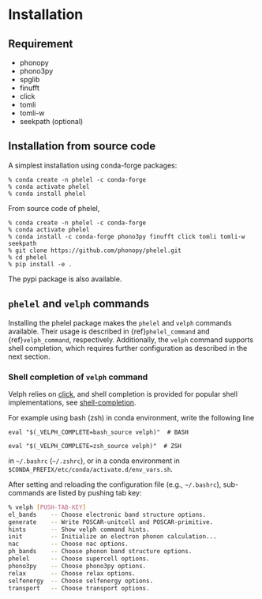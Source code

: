 # Installation

## Requirement

* phonopy
* phono3py
* spglib
* finufft
* click
* tomli
* tomli-w
* seekpath (optional)

## Installation from source code

A simplest installation using conda-forge packages:

```
% conda create -n phelel -c conda-forge
% conda activate phelel
% conda install phelel
```

From source code of phelel,
```
% conda create -n phelel -c conda-forge
% conda activate phelel
% conda install -c conda-forge phono3py finufft click tomli tomli-w seekpath
% git clone https://github.com/phonopy/phelel.git
% cd phelel
% pip install -e .
```

The pypi package is also available.

## `phelel` and `velph` commands

Installing the phelel package makes the `phelel` and `velph` commands available.
Their usage is described in {ref}`phelel_command` and {ref}`velph_command`,
respectively. Additionally, the `velph` command supports shell completion, which
requires further configuration as described in the next section.

### Shell completion of `velph` command

Velph relies on [click](https://click.palletsprojects.com), and shell completion
is provided for popular shell implementations, see
[shell-completion](https://click.palletsprojects.com/en/stable/shell-completion/).

For example using bash (zsh) in conda environment, write the following line

```
eval "$(_VELPH_COMPLETE=bash_source velph)"  # BASH
```

```
eval "$(_VELPH_COMPLETE=zsh_source velph)"  # ZSH
```

in `~/.bashrc` (`~/.zshrc`), or in a conda environment in
`$CONDA_PREFIX/etc/conda/activate.d/env_vars.sh`.

After setting and reloading the configuration file (e.g., `~/.bashrc`),
sub-commands are listed by pushing tab key:

```bash
% velph [PUSH-TAB-KEY]
el_bands    -- Choose electronic band structure options.
generate    -- Write POSCAR-unitcell and POSCAR-primitive.
hints       -- Show velph command hints.
init        -- Initialize an electron phonon calculation...
nac         -- Choose nac options.
ph_bands    -- Choose phonon band structure options.
phelel      -- Choose supercell options.
phono3py    -- Choose phono3py options.
relax       -- Choose relax options.
selfenergy  -- Choose selfenergy options.
transport   -- Choose transport options.
```
